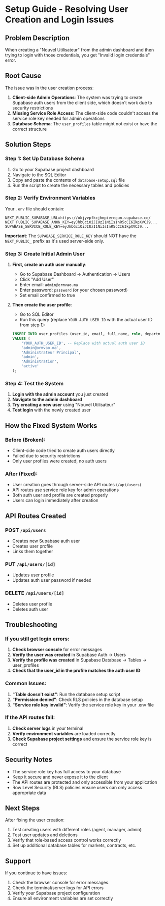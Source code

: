 # Setup Guide - Resolving User Creation and Login Issues

## Problem Description
When creating a "Nouvel Utilisateur" from the admin dashboard and then trying to login with those credentials, you get "Invalid login credentials" error.

## Root Cause
The issue was in the user creation process:
1. **Client-side Admin Operations**: The system was trying to create Supabase auth users from the client side, which doesn't work due to security restrictions
2. **Missing Service Role Access**: The client-side code couldn't access the service role key needed for admin operations
3. **Database Schema**: The `user_profiles` table might not exist or have the correct structure

## Solution Steps

### Step 1: Set Up Database Schema
1. Go to your Supabase project dashboard
2. Navigate to the SQL Editor
3. Copy and paste the contents of `database-setup.sql` file
4. Run the script to create the necessary tables and policies

### Step 2: Verify Environment Variables
Your `.env` file should contain:
```env
NEXT_PUBLIC_SUPABASE_URL=https://okjyvpfkcjhnpieregun.supabase.co/
NEXT_PUBLIC_SUPABASE_ANON_KEY=eyJhbGciOiJIUzI1NiIsInR5cCI6IkpXVCJ9...
SUPABASE_SERVICE_ROLE_KEY=eyJhbGciOiJIUzI1NiIsInR5cCI6IkpXVCJ9...
```

**Important**: The `SUPABASE_SERVICE_ROLE_KEY` should NOT have the `NEXT_PUBLIC_` prefix as it's used server-side only.

### Step 3: Create Initial Admin User
1. **First, create an auth user manually**:
   - Go to Supabase Dashboard → Authentication → Users
   - Click "Add User"
   - Enter email: `admin@ormvao.ma`
   - Enter password: `password` (or your chosen password)
   - Set email confirmed to true

2. **Then create the user profile**:
   - Go to SQL Editor
   - Run this query (replace `YOUR_AUTH_USER_ID` with the actual user ID from step 1):
   ```sql
   INSERT INTO user_profiles (user_id, email, full_name, role, department, status)
   VALUES (
       'YOUR_AUTH_USER_ID', -- Replace with actual auth user ID
       'admin@ormvao.ma',
       'Administrateur Principal',
       'admin',
       'Administration',
       'active'
   );
   ```

### Step 4: Test the System
1. **Login with the admin account** you just created
2. **Navigate to the admin dashboard**
3. **Try creating a new user** using "Nouvel Utilisateur"
4. **Test login** with the newly created user

## How the Fixed System Works

### Before (Broken):
- Client-side code tried to create auth users directly
- Failed due to security restrictions
- Only user profiles were created, no auth users

### After (Fixed):
- User creation goes through server-side API routes (`/api/users`)
- API routes use service role key for admin operations
- Both auth user and profile are created properly
- Users can login immediately after creation

## API Routes Created

### POST `/api/users`
- Creates new Supabase auth user
- Creates user profile
- Links them together

### PUT `/api/users/[id]`
- Updates user profile
- Updates auth user password if needed

### DELETE `/api/users/[id]`
- Deletes user profile
- Deletes auth user

## Troubleshooting

### If you still get login errors:
1. **Check browser console** for error messages
2. **Verify the user was created** in Supabase Auth → Users
3. **Verify the profile was created** in Supabase Database → Tables → user_profiles
4. **Check that the user_id in the profile matches the auth user ID**

### Common Issues:
1. **"Table doesn't exist"**: Run the database setup script
2. **"Permission denied"**: Check RLS policies in the database setup
3. **"Service role key invalid"**: Verify the service role key in your .env file

### If the API routes fail:
1. **Check server logs** in your terminal
2. **Verify environment variables** are loaded correctly
3. **Check Supabase project settings** and ensure the service role key is correct

## Security Notes
- The service role key has full access to your database
- Keep it secure and never expose it to the client
- The API routes are protected and only accessible from your application
- Row Level Security (RLS) policies ensure users can only access appropriate data

## Next Steps
After fixing the user creation:
1. Test creating users with different roles (agent, manager, admin)
2. Test user updates and deletions
3. Verify that role-based access control works correctly
4. Set up additional database tables for markets, contracts, etc.

## Support
If you continue to have issues:
1. Check the browser console for error messages
2. Check the terminal/server logs for API errors
3. Verify your Supabase project configuration
4. Ensure all environment variables are set correctly
